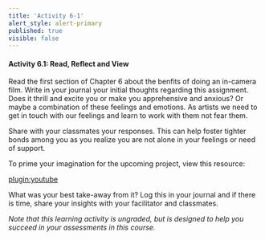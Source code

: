 ```yaml
---
title: 'Activity 6-1'
alert_style: alert-primary
published: true
visible: false
---
```


#### Activity 6.1: Read, Reflect and View

Read the first section of Chapter 6 about the benfits of doing an in-camera film. Write in your journal your initial thoughts regarding this assignment. Does it thrill and excite you or make you apprehensive and anxious? Or maybe a combination of these feelings and emotions. As artists we need to get in touch with our feelings and learn to work with them not fear them.

Share with your classmates your responses. This can help foster tighter bonds among you as you realize you are not alone in your feelings or need of support.

To prime your imagination for the upcoming project, view this resource:

  [plugin:youtube](https://www.youtube.com/watch?v=iWQQgZh9EyE)

What was your best take-away from it? Log this in your journal and if there is time, share your insights with your facilitator and classmates.

*Note that this learning activity is ungraded, but is designed to help you succeed in your assessments in this course.*
